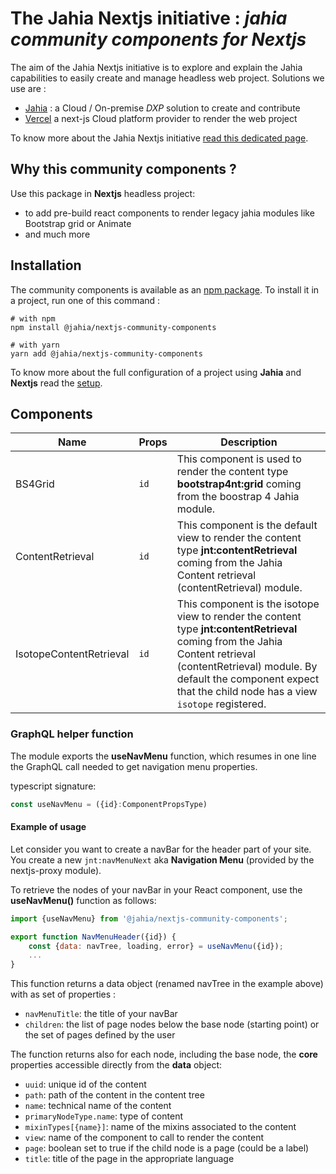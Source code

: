 # The Jahia Nextjs initiative : *jahia community components for Nextjs*

The aim of the Jahia Nextjs initiative is to explore and explain
the Jahia capabilities to easily create and manage headless web project.
Solutions we use are :
- [Jahia][jahia-website] : a Cloud / On-premise *DXP* solution to create and contribute
- [Vercel][vercel-website] a next-js Cloud platform provider to render the web project

To know more about the Jahia Nextjs initiative [read this dedicated page][initiative.md].

## Why this community components ?
Use this package in **Nextjs** headless project:
- to add pre-build react components to render legacy jahia modules like Bootstrap grid or Animate
- and much more

## Installation
The community components is available as an [npm package][npm-package].
To install it in a project, run one of this command :
```shell
# with npm
npm install @jahia/nextjs-community-components

# with yarn
yarn add @jahia/nextjs-community-components
```
To know more about the full configuration of a project using
**Jahia** and **Nextjs** read the [setup][setup.md].
## Components
|Name|Props|Description|
|---|---|---|
|BS4Grid| `id` |This component is used to render the content type **bootstrap4nt:grid** coming from the boostrap 4 Jahia module.|
|ContentRetrieval| `id`  |This component is the default view to render the content type **jnt:contentRetrieval** coming from the Jahia Content retrieval (contentRetrieval) module.|
|IsotopeContentRetrieval| `id` |This component is the isotope view to render the content type **jnt:contentRetrieval** coming from the Jahia Content retrieval (contentRetrieval) module. By default the component expect that the child node has a view `isotope` registered.|


### GraphQL helper function
The module exports the **useNavMenu** function, which resumes in one line the GraphQL call needed
to get navigation menu properties.

typescript signature:
```js
const useNavMenu = ({id}:ComponentPropsType)
```

#### Example of usage
Let consider you want to create a navBar for the header part of your site. You create a new `jnt:navMenuNext`
aka **Navigation Menu** (provided by the nextjs-proxy module).

To retrieve the nodes of your navBar in your React component, use the **useNavMenu()** function
as follows:
```js
import {useNavMenu} from '@jahia/nextjs-community-components';

export function NavMenuHeader({id}) {
    const {data: navTree, loading, error} = useNavMenu({id});
    ...
}
```
This function returns a data object (renamed navTree in the example above) with as set of properties :
- `navMenuTitle`: the title of your navBar
- `children`: the list of page nodes below the base node (starting point) or the set of pages defined
by the user

The function returns also for each node, including the base node, the **core** properties accessible directly from the **data** object:
- `uuid`: unique id of the content
- `path`: path of the content in the content tree
- `name`: technical name of the content
- `primaryNodeType.name`: type of content
- `mixinTypes[{name}]`: name of the mixins associated to the content
- `view`: name of the component to call to render the content
- `page`: boolean set to true if the child node is a page (could be a label)
- `title`: title of the page in the appropriate language

[jahia-website]: https://www.jahia.com
[vercel-website]: https://vercel.com
[initiative.md]: https://github.com/Jahia/jahia-nextjs-initiative/blob/main/README.md
[npm-package]:https://www.npmjs.com/package/@jahia/nextjs-sdk

[env-var]: https://github.com/Jahia/jahia-nextjs-initiative/blob/main/doc/setup.md#next-industrial-webapp-configuration
[setup.md]: https://github.com/Jahia/jahia-nextjs-initiative/blob/main/doc/setup.md
[archi.md]: https://github.com/Jahia/jahia-nextjs-initiative/blob/main/doc/architecture.md
[nextjs-industrial]:https://github.com/Jahia/nextjs-industrial
[api-templates]:https://github.com/Jahia/nextjs-industrial/blob/main/pages/api/jahia/templates.js


